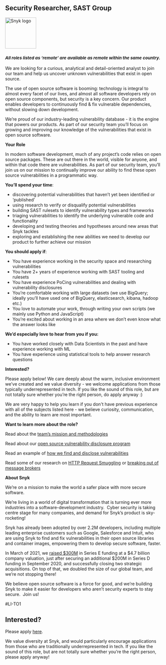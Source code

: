 Security Researcher, SAST Group
---

<img src="https://res.cloudinary.com/snyk/image/upload/v1537345894/press-kit/brand/logo-black.png" width="100" alt="Snyk logo" />

<h3><em><strong><sub>All roles listed as ‘remote’ are available as remote within the same country.</sub></strong></em></h3>
<p><span style="font-weight: 400;">We are looking for a curious, analytical and detail-oriented analyst to join our team and help us uncover</span> <span style="font-weight: 400;">unknown vulnerabilities that exist in open source.&nbsp;</span></p>
<p><span style="font-weight: 400;">The use of open source software is booming: technology is integral to almost every facet of our lives, and almost all software developers rely on open source components, but security is a key concern. Our product enables developers to continuously find &amp; fix vulnerable dependencies, without slowing down development.</span></p>
<p><span style="font-weight: 400;">We’re proud of our industry-leading vulnerability database - it is the engine that powers our products. As part of our security team you’ll focus on growing and improving our knowledge of the vulnerabilities that exist in open source software.</span></p>
<p><strong>Your Role</strong></p>
<p><span style="font-weight: 400;">In modern software development, much of any project’s code relies on open source packages. These are out there in the world, visible for anyone, and within that code there are vulnerabilities. As part of our security team, you’ll join us on our mission to continually improve our ability to find these open source vulnerabilities in a programmatic way.</span></p>
<p><span style="font-weight: 400;"><strong>You’ll spend your time</strong>:</span></p>
<ul>
<li style="font-weight: 400;"><span style="font-weight: 400;">discovering potential vulnerabilities that haven’t yet been identified or ‘published’</span></li>
<li style="font-weight: 400;"><span style="font-weight: 400;">using research to verify or disqualify potential vulnerabilities</span></li>
<li style="font-weight: 400;"><span style="font-weight: 400;">building SAST rulesets to identify vulnerability types and frameworks</span></li>
<li style="font-weight: 400;"><span style="font-weight: 400;">triaging vulnerabilities to identify the underlying vulnerable code and functionality</span></li>
<li style="font-weight: 400;"><span style="font-weight: 400;">developing and testing theories and hypotheses around new areas that Snyk tackles</span></li>
<li style="font-weight: 400;"><span style="font-weight: 400;">exploring and establishing the new abilities we need to develop our product to further achieve our mission</span></li>
</ul>
<p><span style="font-weight: 400;"><strong>You should apply if</strong>:</span></p>
<ul>
<li style="font-weight: 400;"><span style="font-weight: 400;">You have experience working in the security space and researching vulnerabilities</span></li>
<li style="font-weight: 400;"><span style="font-weight: 400;">You have 2+ years of experience working with SAST tooling and rulesets</span></li>
<li style="font-weight: 400;"><span style="font-weight: 400;">You have experience PoCing vulnerabilities and dealing with vulnerability disclosures</span></li>
<li style="font-weight: 400;"><span style="font-weight: 400;">You’re comfortable working with large datasets (we use BigQuery; ideally you’ll have used one of BigQuery, elasticsearch, kibana, hadoop etc.)</span></li>
<li style="font-weight: 400;"><span style="font-weight: 400;">You love to automate your work, through writing your own scripts (we mainly use Python and JavaScript)</span></li>
<li style="font-weight: 400;"><span style="font-weight: 400;">You’re excited about working in an area where we don’t even know what the answer looks like</span></li>
</ul>
<p><strong>We’d especially love to hear from you if you:</strong></p>
<ul>
<li style="font-weight: 400;"><span style="font-weight: 400;">You have worked closely with Data Scientists in the past and have experience working with ML</span></li>
<li style="font-weight: 400;"><span style="font-weight: 400;">You have experience using statistical tools to help answer research questions</span></li>
</ul>
<p><strong>Interested?</strong></p>
<p><span style="font-weight: 400;">Please apply below! We care deeply about the warm, inclusive environment we’ve created and we value diversity - we welcome applications from those typically underrepresented in tech. If you like the sound of this role, but are not totally sure whether you’re the right person, do apply anyway :)</span></p>
<p><span style="font-weight: 400;">We are very happy to help you learn if you don't have previous experience with all of the subjects listed here - we believe curiosity, communication, and the ability to learn are most important.</span></p>
<p><strong>Want to learn more about the role?</strong></p>
<p><span style="font-weight: 400;">Read about the </span><a href="https://snyk.io/blog/why-snyk-wins-open-source-security-battle/"><span style="font-weight: 400;">team’s mission and methodologies</span></a></p>
<p><span style="font-weight: 400;">Read about our </span><a href="https://snyk.io/blog/vulnerability-disclosure-program/"><span style="font-weight: 400;">open source vulnerability disclosure program</span></a></p>
<p><span style="font-weight: 400;">Read an example of </span><a href="https://snyk.io/blog/arbitrary-code-execution-in-js-grunt/"><span style="font-weight: 400;">how we find and disclose vulnerabilities</span></a></p>
<p><span style="font-weight: 400;">Read some of our research on </span><a href="https://snyk.io/blog/demystifying-http-request-smuggling/"><span style="font-weight: 400;">HTTP Request Smuggling</span></a><span style="font-weight: 400;"> or </span><a href="https://snyk.io/blog/message-brokers/"><span style="font-weight: 400;">breaking out of message brokers</span></a></p>
<p class="p1"><span class="s1"><strong>About Snyk</strong></span></p>
<p><span style="font-weight: 400;">We’re on a mission to make the world a safer place with more secure software.</span></p>
<p><span style="font-weight: 400;">We’re living in a world of digital transformation that is turning ever more industries into a software-development industry.&nbsp; Cyber security is taking centre stage for many companies, and demand for Snyk’s product is sky-rocketing!&nbsp;&nbsp;</span></p>
<p><span style="font-weight: 400;">Snyk has already been adopted by over 2.2M developers, including multiple leading enterprise customers such as Google, Salesforce and Intuit, who are using Snyk to find and fix vulnerabilities in their open source libraries and container images, empowering them to develop secure software, faster.</span></p>
<p><span style="font-weight: 400;">In March of 2021, we <a href="https://snyk.io/news/snyk-advances-developer-first-security-with-series-e-investment/" target="_blank">raised $300M</a> in Series E funding at a $4.7 billion company valuation, just after securing an additional $200M in Series D funding in September 2020, and successfully closing two strategic acquisitions. On top of that, we doubled the size of our global team, and we’re not stopping there!&nbsp;&nbsp;</span></p>
<p><span style="font-weight: 400;">We believe open source software is a force for good, and we’re building Snyk to make it easier for developers who aren’t security experts to stay secure.&nbsp; Join us!</span></p>
<p><span style="font-weight: 400;">#LI-TO1</span></p>

Interested?
---

Please apply [here](https://boards.greenhouse.io/snyk/jobs/4959796002#app).

We value diversity at Snyk, and would particularly encourage applications from those who are traditionally underrepresented in tech.
If you like the sound of this role, but are not totally sure whether you’re the right person, please apply anyway!
